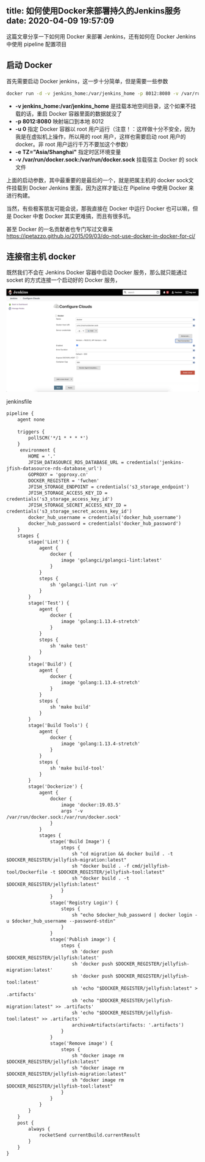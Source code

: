 title: 如何使用Docker来部署持久的Jenkins服务
date: 2020-04-09 19:57:09
---

这篇文章分享一下如何用 Docker 来部署 Jenkins，还有如何在 Docker Jenkins 中使用 pipeline 配置项目


## 启动 Docker
首先需要启动 Docker jenkins，这一步十分简单，但是需要一些参数
``` bash
docker run -d -v jenkins_home:/var/jenkins_home -p 8012:8080 -v /var/run/docker.sock:/var/run/docker.sock --name jenkins -u 0 -e TZ="Asia/Shanghai" jenkins/jenkins:lts
```

- **-v jenkins_home:/var/jenkins_home** 是挂载本地空间目录，这个如果不挂载的话，重启 Docker 容器里面的数据就没了
- **-p 8012:8080** 映射端口到本地 8012
- **-u 0** 指定 Docker 容器以 root 用户运行（注意！：这样做十分不安全，因为我是在虚拟机上操作，所以用的 root 用户，这样也需要启动 root 用户的 docker。非 root 用户运行千万不要加这个参数）
- **-e TZ="Asia/Shanghai"** 指定时区环境变量
- **-v /var/run/docker.sock:/var/run/docker.sock** 挂载宿主 Docker 的 sock 文件

上面的启动参数，其中最重要的是最后的一个，就是把属主机的 docker sock文件挂载到 Docker Jenkins 里面，因为这样才能让在 Pipeline 中使用 Docker 来进行构建。

当然，有些极客朋友可能会说，那我直接在 Docker 中运行 Docker 也可以嘛，但是 Docker 中套 Docker 其实更难搞，而且有很多坑。

甚至 Docker 的一名贡献者也专门写过文章来
https://jpetazzo.github.io/2015/09/03/do-not-use-docker-in-docker-for-ci/


## 连接宿主机 docker
既然我们不会在 Jenkins Docker 容器中启动 Docker 服务，那么就只能通过 socket 的方式连接一个启动好的 Docker 服务，

![docker_configure](./run-jenkins-in-docker/WX20200901-210840@2x.png)

jenkinsfile
``` jenkinsfile
pipeline {
    agent none

    triggers {
        pollSCM('*/1 * * * *')
    }
     environment {
        HOME = '.'
        JFISH_DATASOURCE_RDS_DATABASE_URL = credentials('jenkins-jfish-datasource-rds-database_url')
        GOPROXY = 'goproxy.cn'
        DOCKER_REGISTER = 'fwchen'
        JFISH_STORAGE_ENDPOINT = credentials('s3_storage_endpoint')
        JFISH_STORAGE_ACCESS_KEY_ID = credentials('s3_storage_access_key_id')
        JFISH_STORAGE_SECRET_ACCESS_KEY_ID = credentials('s3_storage_secret_access_key_id')
        docker_hub_username = credentials('docker_hub_username')
        docker_hub_password = credentials('docker_hub_password')
    }
    stages {
        stage('Lint') {
            agent {
                docker {
                    image 'golangci/golangci-lint:latest'
                }
            }
            steps {
                sh 'golangci-lint run -v'
            }
        }
        stage('Test') {
            agent {
                docker {
                    image 'golang:1.13.4-stretch'
                }
            }
            steps {
                sh 'make test'
            }
        }
        stage('Build') {
            agent {
                docker {
                    image 'golang:1.13.4-stretch'
                }
            }
            steps {
                sh 'make build'
            }
        }
        stage('Build Tools') {
            agent {
                docker {
                    image 'golang:1.13.4-stretch'
                }
            }
            steps {
                sh 'make build-tool'
            }
        }
        stage('Dockerize') {
            agent {
                docker {
                    image 'docker:19.03.5'
                    args '-v /var/run/docker.sock:/var/run/docker.sock'
                }
            }
            stages {
                stage('Build Image') {
                    steps {
                        sh "cd migration && docker build . -t $DOCKER_REGISTER/jellyfish-migration:latest"
                        sh "docker build . -f cmd/jellyfish-tool/Dockerfile -t $DOCKER_REGISTER/jellyfish-tool:latest"
                        sh "docker build . -t $DOCKER_REGISTER/jellyfish:latest"
                    }
                }
                stage('Registry Login') {
                    steps {
                        sh "echo $docker_hub_password | docker login -u $docker_hub_username --password-stdin"
                    }
                }
                stage('Publish image') {
                    steps {
                        sh 'docker push $DOCKER_REGISTER/jellyfish:latest'
                        sh 'docker push $DOCKER_REGISTER/jellyfish-migration:latest'
                        sh 'docker push $DOCKER_REGISTER/jellyfish-tool:latest'
                        sh 'echo "$DOCKER_REGISTER/jellyfish:latest" > .artifacts'
                        sh 'echo "$DOCKER_REGISTER/jellyfish-migration:latest" >> .artifacts'
                        sh 'echo "$DOCKER_REGISTER/jellyfish-tool:latest" >> .artifacts'
                        archiveArtifacts(artifacts: '.artifacts')
                    }
                }
                stage('Remove image') {
                    steps {
                        sh "docker image rm $DOCKER_REGISTER/jellyfish:latest"
                        sh "docker image rm $DOCKER_REGISTER/jellyfish-migration:latest"
                        sh "docker image rm $DOCKER_REGISTER/jellyfish-tool:latest"
                    }
                }
            }
        }
    }
    post {
        always {
            rocketSend currentBuild.currentResult
        }
    }
}
```